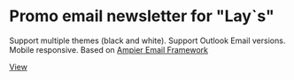 # Promo email newsletter for "Lay`s"

Support multiple themes (black and white). Support Outlook Email versions. Mobile responsive. Based on [Ampier Email Framework](https://ampier.io/page/framework)

[View](https://richpeach-bot.github.io/lays_promo_email)
